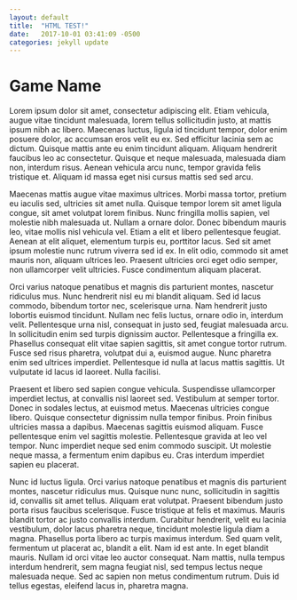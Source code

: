 ```yaml
---
layout: default
title:  "HTML TEST!"
date:   2017-10-01 03:41:09 -0500
categories: jekyll update
---
```


Game Name
=========

  Lorem ipsum dolor sit amet, consectetur adipiscing elit. Etiam vehicula, augue vitae tincidunt malesuada, lorem tellus sollicitudin justo, at mattis ipsum nibh ac libero. Maecenas luctus, ligula id tincidunt tempor, dolor enim posuere dolor, ac accumsan eros velit eu ex. Sed efficitur lacinia sem ac dictum. Quisque mattis ante eu enim tincidunt aliquam. Aliquam hendrerit faucibus leo ac consectetur. Quisque et neque malesuada, malesuada diam non, interdum risus. Aenean vehicula arcu nunc, tempor gravida felis tristique et. Aliquam id massa eget nisi cursus mattis sed sed arcu.
  
  Maecenas mattis augue vitae maximus ultrices. Morbi massa tortor, pretium eu iaculis sed, ultricies sit amet nulla. Quisque tempor lorem sit amet ligula congue, sit amet volutpat lorem finibus. Nunc fringilla mollis sapien, vel molestie nibh malesuada ut. Nullam a ornare dolor. Donec bibendum mauris leo, vitae mollis nisl vehicula vel. Etiam a elit et libero pellentesque feugiat. Aenean at elit aliquet, elementum turpis eu, porttitor lacus. Sed sit amet ipsum molestie nunc rutrum viverra sed id ex. In elit odio, commodo sit amet mauris non, aliquam ultrices leo. Praesent ultricies orci eget odio semper, non ullamcorper velit ultricies. Fusce condimentum aliquam placerat.

 
  Orci varius natoque penatibus et magnis dis parturient montes, nascetur ridiculus mus. Nunc hendrerit nisl eu mi blandit aliquam. Sed id lacus commodo, bibendum tortor nec, scelerisque urna. Nam hendrerit justo lobortis euismod tincidunt. Nullam nec felis luctus, ornare odio in, interdum velit. Pellentesque urna nisl, consequat in justo sed, feugiat malesuada arcu. In sollicitudin enim sed turpis dignissim auctor. Pellentesque a fringilla ex. Phasellus consequat elit vitae sapien sagittis, sit amet congue tortor rutrum. Fusce sed risus pharetra, volutpat dui a, euismod augue. Nunc pharetra enim sed ultrices imperdiet. Pellentesque id nulla at lacus mattis sagittis. Ut vulputate id lacus id laoreet. Nulla facilisi.

  Praesent et libero sed sapien congue vehicula. Suspendisse ullamcorper imperdiet lectus, at convallis nisl laoreet sed. Vestibulum at semper tortor. Donec in sodales lectus, at euismod metus. Maecenas ultricies congue libero. Quisque consectetur dignissim nulla tempor finibus. Proin finibus ultricies massa a dapibus. Maecenas sagittis euismod aliquam. Fusce pellentesque enim vel sagittis molestie. Pellentesque gravida at leo vel tempor. Nunc imperdiet neque sed enim commodo suscipit. Ut molestie neque massa, a fermentum enim dapibus eu. Cras interdum imperdiet sapien eu placerat.


  Nunc id luctus ligula. Orci varius natoque penatibus et magnis dis parturient montes, nascetur ridiculus mus. Quisque nunc nunc, sollicitudin in sagittis id, convallis sit amet tellus. Aliquam erat volutpat. Praesent bibendum justo porta risus faucibus scelerisque. Fusce tristique at felis et maximus. Mauris blandit tortor ac justo convallis interdum. Curabitur hendrerit, velit eu lacinia vestibulum, dolor lacus pharetra neque, tincidunt molestie ligula diam a magna. Phasellus porta libero ac turpis maximus interdum. Sed quam velit, fermentum ut placerat ac, blandit a elit. Nam id est ante. In eget blandit mauris. Nullam id orci vitae leo auctor consequat. Nam mattis, nulla tempus interdum hendrerit, sem magna feugiat nisl, sed tempus lectus neque malesuada neque. Sed ac sapien non metus condimentum rutrum. Duis id tellus egestas, eleifend lacus in, pharetra magna.



